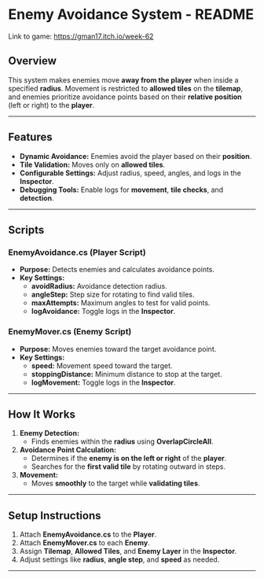 # **Enemy Avoidance System - README**

Link to game:
https://gman17.itch.io/week-62

## **Overview**  
This system makes enemies move **away from the player** when inside a specified **radius**. Movement is restricted to **allowed tiles** on the **tilemap**, and enemies prioritize avoidance points based on their **relative position** (left or right) to the **player**.

---

## **Features**  
- **Dynamic Avoidance:** Enemies avoid the player based on their **position**.  
- **Tile Validation:** Moves only on **allowed tiles**.  
- **Configurable Settings:** Adjust radius, speed, angles, and logs in the **Inspector**.  
- **Debugging Tools:** Enable logs for **movement**, **tile checks**, and **detection**.

---

## **Scripts**

### **EnemyAvoidance.cs (Player Script)**  
- **Purpose:** Detects enemies and calculates avoidance points.  
- **Key Settings:**
  - **avoidRadius:** Avoidance detection radius.  
  - **angleStep:** Step size for rotating to find valid tiles.  
  - **maxAttempts:** Maximum angles to test for valid points.  
  - **logAvoidance:** Toggle logs in the **Inspector**.

### **EnemyMover.cs (Enemy Script)**  
- **Purpose:** Moves enemies toward the target avoidance point.  
- **Key Settings:**
  - **speed:** Movement speed toward the target.  
  - **stoppingDistance:** Minimum distance to stop at the target.  
  - **logMovement:** Toggle logs in the **Inspector**.

---

## **How It Works**  
1. **Enemy Detection:**  
   - Finds enemies within the **radius** using **OverlapCircleAll**.  
2. **Avoidance Point Calculation:**  
   - Determines if the **enemy is on the left or right** of the **player**.  
   - Searches for the **first valid tile** by rotating outward in steps.  
3. **Movement:**  
   - Moves **smoothly** to the target while **validating tiles**.

---

## **Setup Instructions**  
1. Attach **EnemyAvoidance.cs** to the **Player**.  
2. Attach **EnemyMover.cs** to each **Enemy**.  
3. Assign **Tilemap**, **Allowed Tiles**, and **Enemy Layer** in the **Inspector**.  
4. Adjust settings like **radius**, **angle step**, and **speed** as needed.

---
